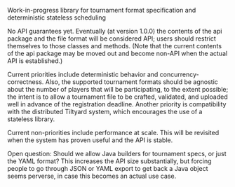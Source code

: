 Work-in-progress library for tournament format specification and deterministic stateless scheduling

No API guarantees yet. Eventually (at version 1.0.0) the contents of the api package and the file format will be considered API; users should restrict themselves to those classes and methods. (Note that the current contents of the api package may be moved out and become non-API when the actual API is established.)

Current priorities include deterministic behavior and concurrency-correctness. Also, the supported tournament formats should be agnostic about the number of players that will be participating, to the extent possible; the intent is to allow a tournament file to be crafted, validated, and uploaded well in advance of the registration deadline. Another priority is compatibility with the distributed Tiltyard system, which encourages the use of a stateless library. 

Current non-priorities include performance at scale. This will be revisited when the system has proven useful and the API is stable.

Open question: Should we allow Java builders for tournament specs, or just the YAML format? This increases the API size substantially, but forcing people to go through JSON or YAML export to get back a Java object seems perverse, in case this becomes an actual use case.